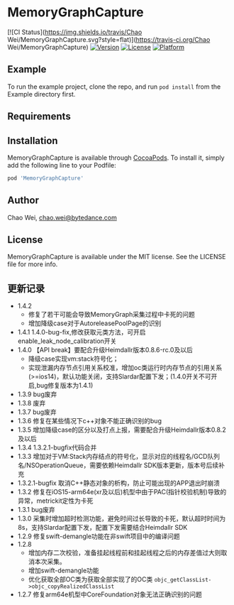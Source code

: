 # MemoryGraphCapture

[![CI Status](https://img.shields.io/travis/Chao Wei/MemoryGraphCapture.svg?style=flat)](https://travis-ci.org/Chao Wei/MemoryGraphCapture)
[![Version](https://img.shields.io/cocoapods/v/MemoryGraphCapture.svg?style=flat)](https://cocoapods.org/pods/MemoryGraphCapture)
[![License](https://img.shields.io/cocoapods/l/MemoryGraphCapture.svg?style=flat)](https://cocoapods.org/pods/MemoryGraphCapture)
[![Platform](https://img.shields.io/cocoapods/p/MemoryGraphCapture.svg?style=flat)](https://cocoapods.org/pods/MemoryGraphCapture)

## Example

To run the example project, clone the repo, and run `pod install` from the Example directory first.

## Requirements

## Installation

MemoryGraphCapture is available through [CocoaPods](https://cocoapods.org). To install
it, simply add the following line to your Podfile:

```ruby
pod 'MemoryGraphCapture'
```

## Author

Chao Wei, chao.wei@bytedance.com

## License

MemoryGraphCapture is available under the MIT license. See the LICENSE file for more info.

## 更新记录
* 1.4.2 
     * 修复了若干可能会导致MemoryGraph采集过程中卡死的问题
     * 增加降级case对于AutoreleasePoolPage的识别
* 1.4.1 1.4.0-bug-fix,修改获取元类方法，可开启enable_leak_node_calibration开关
* 1.4.0 【API break】要配合升级Heimdallr版本0.8.6-rc.0及以后
     * 降级case实现vm:stack符号化；
     * 实现泄漏内存节点引用关系校准，增加oc类运行时内存节点的引用关系(>=ios14)，默认功能关闭，支持Slardar配置下发；(1.4.0开关不可开启,bug修复版本为1.4.1)
* 1.3.9 bug废弃 
* 1.3.8 废弃
* 1.3.7 bug废弃
* 1.3.6 修复在某些情况下c++对象不能正确识别的bug
* 1.3.5 增加降级case的区分以及打点上报，需要配合升级Heimdallr版本0.8.2及以后
* 1.3.4  1.3.2.1-bugfix代码合并
* 1.3.3 增加对于VM:Stack内存结点的符号化，显示对应的线程名/GCD队列名/NSOperationQueue，需要依赖Heimdallr SDK版本更新，版本号后续补充
* 1.3.2.1-bugfix 取消C++静态对象的析构，防止可能出现的APP退出时崩溃
* 1.3.2 修复在iOS15-arm64e(xr及以后)机型中由于PAC(指针校验机制)导致的异常，metrickit定性为卡死
* 1.3.1 bug废弃
* 1.3.0 采集时增加超时检测功能，避免时间过长导致的卡死，默认超时时间为8s，支持Slardar配置下发，配置下发需要结合Heimdallr SDK
* 1.2.9 修复swift-demangle功能在非swift项目中的编译问题
* 1.2.8 
  * 增加内存二次校验，准备挂起线程前和挂起线程之后的内存差值过大则取消本次采集。
  * 增加swift-demangle功能
  * 优化获取全部OC类为获取全部实现了的OC类  `objc_getClassList->objc_copyRealizedClassList`
* 1.2.7 修复arm64e机型中CoreFoundation对象无法正确识别的问题


